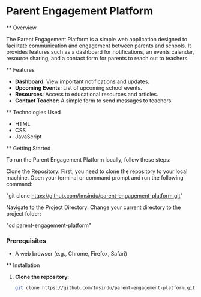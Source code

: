 # Parent Engagement Platform

** Overview

The Parent Engagement Platform is a simple web application designed to facilitate communication and engagement between parents and schools. It provides features such as a dashboard for notifications, an events calendar, resource sharing, and a contact form for parents to reach out to teachers.

** Features

- **Dashboard**: View important notifications and updates.
- **Upcoming Events**: List of upcoming school events.
- **Resources**: Access to educational resources and articles.
- **Contact Teacher**: A simple form to send messages to teachers.

** Technologies Used

- HTML
- CSS
- JavaScript

** Getting Started

To run the Parent Engagement Platform locally, follow these steps:

Clone the Repository: First, you need to clone the repository to your local machine. Open your terminal or command prompt and run the following command:

"git clone https://github.com/Imsindu/parent-engagement-platform.git"

Navigate to the Project Directory: Change your current directory to the project folder:

"cd parent-engagement-platform"

### Prerequisites

- A web browser (e.g., Chrome, Firefox, Safari)

** Installation

1. **Clone the repository**:
   ```bash
   git clone https://github.com/Imsindu/parent-engagement-platform.git
